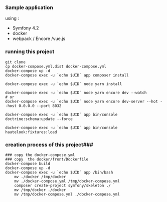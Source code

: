 ### Sample application ###
using :
- Symfony 4.2
- docker
- webpack / Encore /vue.js


### running this project ###

```
git clone
cp docker-compose.yml.dist docker-compose.yml
docker-compose up -d
docker-compose exec -u `echo $UID` app composer install

docker-compose exec -u `echo $UID` node yarn install

docker-compose exec -u `echo $UID` node yarn encore dev --watch
# or
docker-compose exec -u `echo $UID` node yarn encore dev-server --hot --host 0.0.0.0 --port 8032

docker-compose exec -u `echo $UID` app bin/console doctrine:schema:update --force

docker-compose exec -u `echo $UID` app bin/console hautelook:fixtures:load

```

### creation process of this project###

```
### copy the docker-compose.yml 
### copy  the docker/front/Dockerfile
docker-compose build
docker-compose up -d
docker-compose exec -u `echo $UID` app /bin/bash
    mv ./docker /tmp/docker
    mv ./docker-compose.yml /tmp/docker-compose.yml
    composer create-project symfony/skeleton ./
    mv /tmp/docker ./docker 
    mv /tmp/docker-compose.yml ./docker-compose.yml 
```
